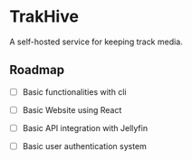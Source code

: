 # TrakHive
A self-hosted service for keeping track media.

## Roadmap
- [ ] Basic functionalities with cli
- [ ] Basic Website using React
- [ ] Basic API integration with Jellyfin
- [ ] Basic user authentication system



